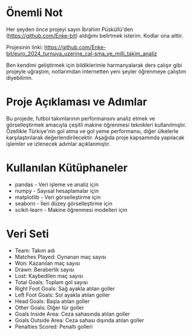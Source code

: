 # Önemli Not
Her şeyden önce projeyi sayın İbrahim Püsküllü'den (https://github.com/Enke-bit) aldığımı belirtmek isterim. Kodlar ona aittir.

Projesinin linki: https://github.com/Enke-bit/euro_2024_turnuva_uzerine_cal-sma_ve_milli_takim_analiz

Ben kendimi geliştirmek için bildiklerimle harmanyalarak ders çalışır gibi projeyle uğraştım, notlarımdan internetten yeni şeyler öğrenmeye çalıştım diyebilirim.

# Proje Açıklaması ve Adımlar
Bu projede, futbol takımlarının performansını analiz etmek ve görselleştirmek amacıyla çeşitli makine öğrenmesi teknikleri kullanılmıştır. Özellikle Türkiye'nin gol atma ve gol yeme performansı, diğer ülkelerle karşılaştırılarak değerlendirilecektir. Aşağıda proje kapsamında yapılacak işlemler ve izlenecek adımlar açıklanmıştır.

# Kullanılan Kütüphaneler
* pandas - Veri işleme ve analiz için
* numpy - Sayısal hesaplamalar için
* matplotlib - Veri görselleştirme için
* seaborn - İleri düzey görselleştirme için
* scikit-learn - Makine öğrenmesi modelleri için

# Veri Seti
* Team: Takım adı
* Matches Played: Oynanan maç sayısı
* Won: Kazanılan maç sayısı
* Drawn: Beraberlik sayısı
* Lost: Kaybedilen maç sayısı
* Total Goals: Toplam gol sayısı
* Right Foot Goals: Sağ ayakla atılan goller
* Left Foot Goals: Sol ayakla atılan goller
* Head Goals: Başla atılan goller
* Other Goals: Diğer tür goller
* Goals Inside Area: Ceza sahasında atılan goller
* Goals Outside Area: Ceza sahası dışında atılan goller
* Penalties Scored: Penaltı golleri
